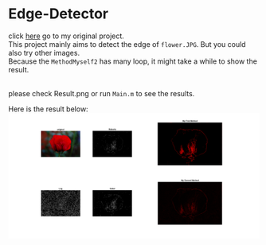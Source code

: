 Edge-Detector
========================================
click [here](https://github.com/LainHE/Edge-Detector) go to my original project.<br>
This project mainly aims to detect the edge of `flower.JPG`. But you could also try other images.<br>
Because the `MethodMyself2` has many loop, it might take a while to show the result.<br><br>

please check Result.png or run `Main.m` to see the results.<br>

Here is the result below:
![image](./Result.png "kernel")
